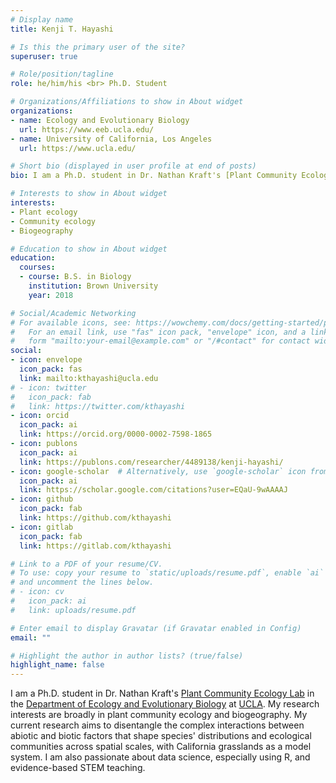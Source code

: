 ```yaml
---
# Display name
title: Kenji T. Hayashi

# Is this the primary user of the site?
superuser: true

# Role/position/tagline
role: he/him/his <br> Ph.D. Student

# Organizations/Affiliations to show in About widget
organizations:
- name: Ecology and Evolutionary Biology
  url: https://www.eeb.ucla.edu/
- name: University of California, Los Angeles
  url: https://www.ucla.edu/

# Short bio (displayed in user profile at end of posts)
bio: I am a Ph.D. student in Dr. Nathan Kraft's [Plant Community Ecology Lab](https://sites.lifesci.ucla.edu/eeb-kraft/) in the [Department of Ecology and Evolutionary Biology](https://www.eeb.ucla.edu/) at [UCLA](https://www.ucla.edu/). My research interests are broadly in plant community ecology and biogeography.

# Interests to show in About widget
interests:
- Plant ecology
- Community ecology
- Biogeography

# Education to show in About widget
education:
  courses:
  - course: B.S. in Biology
    institution: Brown University
    year: 2018

# Social/Academic Networking
# For available icons, see: https://wowchemy.com/docs/getting-started/page-builder/#icons
#   For an email link, use "fas" icon pack, "envelope" icon, and a link in the
#   form "mailto:your-email@example.com" or "/#contact" for contact widget.
social:
- icon: envelope
  icon_pack: fas
  link: mailto:kthayashi@ucla.edu
# - icon: twitter
#   icon_pack: fab
#   link: https://twitter.com/kthayashi
- icon: orcid
  icon_pack: ai
  link: https://orcid.org/0000-0002-7598-1865
- icon: publons
  icon_pack: ai
  link: https://publons.com/researcher/4489138/kenji-hayashi/
- icon: google-scholar  # Alternatively, use `google-scholar` icon from `ai` icon pack
  icon_pack: ai
  link: https://scholar.google.com/citations?user=EQaU-9wAAAAJ
- icon: github
  icon_pack: fab
  link: https://github.com/kthayashi
- icon: gitlab
  icon_pack: fab
  link: https://gitlab.com/kthayashi

# Link to a PDF of your resume/CV.
# To use: copy your resume to `static/uploads/resume.pdf`, enable `ai` icons in `params.toml`,
# and uncomment the lines below.
# - icon: cv
#   icon_pack: ai
#   link: uploads/resume.pdf

# Enter email to display Gravatar (if Gravatar enabled in Config)
email: ""

# Highlight the author in author lists? (true/false)
highlight_name: false
---
```


I am a Ph.D. student in Dr. Nathan Kraft's [Plant Community Ecology Lab](https://sites.lifesci.ucla.edu/eeb-kraft/) in the [Department of Ecology and Evolutionary Biology](https://www.eeb.ucla.edu/) at [UCLA](https://www.ucla.edu/). My research interests are broadly in plant community ecology and biogeography. My current research aims to disentangle the complex interactions between abiotic and biotic factors that shape species' distributions and ecological communities across spatial scales, with California grasslands as a model system. I am also passionate about data science, especially using R, and evidence-based STEM teaching.
